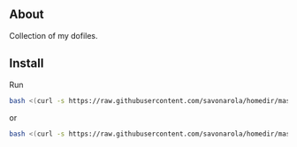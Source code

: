 ## About

Collection of my dofiles.

## Install

Run

```bash
bash <(curl -s https://raw.githubusercontent.com/savonarola/homedir/master/install.sh)
```
or
```bash
bash <(curl -s https://raw.githubusercontent.com/savonarola/homedir/master/install_version.sh) 0.0.2
```
